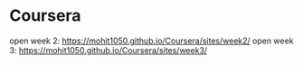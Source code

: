 # Coursera
open week 2: https://mohit1050.github.io/Coursera/sites/week2/
open week 3: https://mohit1050.github.io/Coursera/sites/week3/
